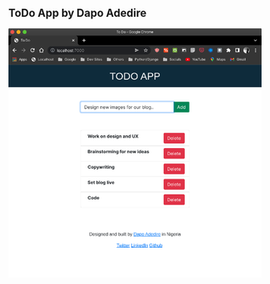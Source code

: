 ## ToDo App by Dapo Adedire


![alt text](https://github.com/dapoadedire/todo_app/blob/main/todo.png?raw=true)